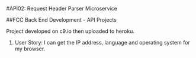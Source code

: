 #API02: Request Header Parser Microservice

##FCC Back End Development - API Projects

Project developed on c9.io then uploaded to heroku.

1. User Story: I can get the IP address, language and operating system for my browser.